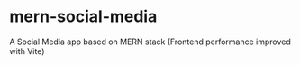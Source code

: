 # mern-social-media
A Social Media app based on MERN stack (Frontend performance improved with Vite) 
